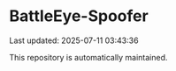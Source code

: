 # BattleEye-Spoofer

Last updated: 2025-07-11 03:43:36

This repository is automatically maintained.
